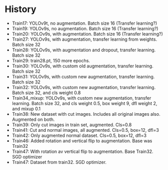 # History


- Train17: YOLOv9t, no augmentation. Batch size 16 (Transfer learning?)
- Train19: YOLOv9s, no augmentation. Batch size 16 (Transfer learning?)
- Train20: YOLOv9s, with augmentation. Batch size 16 (Transfer learning?)
- Train27: YOLOv9s, with augmentation, transfer learning from weights. Batch size 32
- Train28: YOLOv9s, with augmentation and dropout, transfer learning. Batch size 32
- Train29: train28.pt, 150 more epochs.
- Train30: YOLOv9s, with custom old augmentation, transfer learning. Batch size 32
- Train31: YOLOv9s, with custom new augmentation, transfer learning. Batch size 32
- Train32: YOLOv9s, with custom new augmentation, transfer learning. Batch size 32, and cls weight 0.8
- Train34_mixup: YOLOv9s, with custom new augmentation, transfer learning. Batch size 32, and cls weight 0.5, box weight 9, dfl weight 2, and mixup 0.1
- Train38: New dataset with cut images. Includes all original images also. Augmented on both.
- Train39: Only cut images in train set, augmented. Cls=0.8
- Train41: Cut and normal images, all augmented. Cls=0.5, box=12, dfl=3
- Train42: Only augmented normal dataset. Cls=0.5, box=12, dfl=3
- Train46: Added rotation and vertical flip to augmentation. Base was Train32
- Train47: With rotation av vertical flip to augmentation. Base Train32. SGD optimizer
- Train47: Dataset from train32. SGD optimizer.